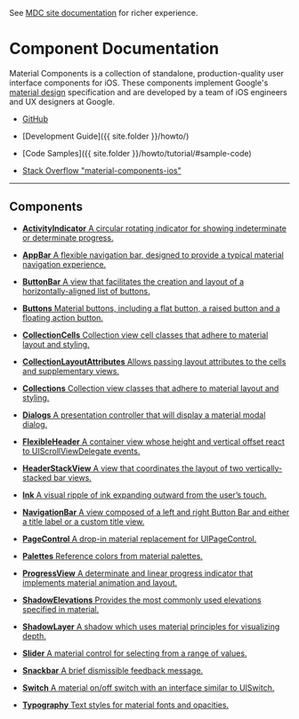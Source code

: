 <!--{% if site.link_to_site == "true" %}-->
See <a href="https://material-ext.appspot.com/mdc-ios-preview/components/">MDC site documentation</a> for richer experience.
<!--{% else %}See <a href="https://github.com/google/material-components-ios/tree/develop/components">GitHub</a> for README documentation.{% endif %}-->

# Component Documentation

Material Components is a collection of standalone, production-quality user
interface components for iOS. These components implement Google's
[material design](http://www.google.com/design/spec/material-design/introduction.html) specification
and are developed by a team of iOS engineers and UX designers at Google.


- [GitHub](https://github.com/google/material-components-ios/)
  <!--{: .icon-github }-->

- [Development Guide]({{ site.folder }}/howto/)
  <!--{: .icon-guide }-->

- [Code Samples]({{ site.folder }}/howto/tutorial/#sample-code)
  <!--{: .icon-sample }-->

- [Stack Overflow "material-components-ios"](http://stackoverflow.com/questions/tagged/material-components-ios)
  <!--{: .icon-stackoverflow }-->

<!--{: .icon-list }-->

- - -

<a name="components"></a>
<!--{: .jumplink }-->

## Components

- [**ActivityIndicator**
  A circular rotating indicator for showing indeterminate or determinate progress.
  ](ActivityIndicator/)

- [**AppBar**
  A flexible navigation bar, designed to provide a typical material navigation experience.
  ](AppBar/)
  <!--{: .icon-appbar }-->

- [**ButtonBar**
  A view that facilitates the creation and layout of a horizontally-aligned list of buttons.
  ](ButtonBar/)
  <!--{: .icon-buttonbar }-->

- [**Buttons**
  Material buttons, including a flat button, a raised button and a floating action button.
  ](Buttons/)
  <!--{: .icon-buttons }-->

- [**CollectionCells**
  Collection view cell classes that adhere to material layout and styling.
  ](CollectionCells/)
  <!--{: .icon-collections }-->

- [**CollectionLayoutAttributes**
  Allows passing layout attributes to the cells and supplementary views.
  ](CollectionLayoutAttributes/)
  <!--{: .icon-collections }-->

- [**Collections**
  Collection view classes that adhere to material layout and styling.
  ](Collections/)
  <!--{: .icon-collections }-->

- [**Dialogs**
  A presentation controller that will display a material modal dialog.
  ](Dialogs/)

- [**FlexibleHeader**
  A container view whose height and vertical offset react to UIScrollViewDelegate events.
  ](FlexibleHeader/)
  <!--{: .icon-flexibleheader }-->

- [**HeaderStackView**
  A view that coordinates the layout of two vertically-stacked bar views.
  ](HeaderStackView/)
  <!--{: .icon-headerstackview }-->

- [**Ink**
  A visual ripple of ink expanding outward from the user’s touch.
  ](Ink/)
  <!--{: .icon-ink }-->

- [**NavigationBar**
  A view composed of a left and right Button Bar and either a title label or a custom title view.
  ](NavigationBar/)
  <!--{: .icon-navigationbar }-->

- [**PageControl**
  A drop-in material replacement for UIPageControl.
  ](PageControl/)
  <!--{: .icon-pagecontrol }-->

- [**Palettes**
  Reference colors from material palettes.
  ](Palettes/)
  <!--{: .icon-palette }-->

- [**ProgressView**
  A determinate and linear progress indicator that implements material animation and layout.
  ](ProgressView/)

- [**ShadowElevations**
  Provides the most commonly used elevations specified in material.
  ](ShadowElevations/)
  <!--{: .icon-shadowelevations }-->

- [**ShadowLayer**
  A shadow which uses material principles for visualizing depth.
  ](ShadowLayer/)
  <!--{: .icon-shadowlayer }-->

- [**Slider**
  A material control for selecting from a range of values.
  ](Slider/)
  <!--{: .icon-slider }-->

- [**Snackbar**
  A brief dismissible feedback message.
  ](Snackbar/)

- [**Switch**
  A material on/off switch with an interface similar to UISwitch.
  ](Switch/)
  <!--{: .icon-switch }-->

- [**Typography**
  Text styles for material fonts and opacities.
  ](Typography/)
  <!--{: .icon-typography }-->
<!--{: .icon-list .large-format }-->
